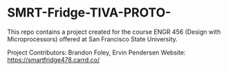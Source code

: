 # SMRT-Fridge-TIVA-PROTO-
This repo contains a project created for the course ENGR 456 (Design with Microprocessors) offered at San Francisco State University.

Project Contributors: Brandon Foley, Ervin Pendersen
Website: https://smartfridge478.carrd.co/
